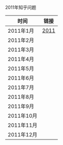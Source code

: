 2011年知乎问题

|时间|链接|
|---|---|
|2011年1月|[2011](https://github.com/DennisThink/zhihu_history/tree/main/2011)|
|2011年2月||
|2011年3月||
|2011年4月||
|2011年5月||
|2011年6月||
|2011年7月||
|2011年8月||
|2011年9月||
|2011年10月||
|2011年11月||
|2011年12月||